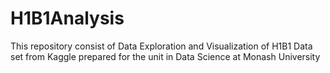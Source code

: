 # H1B1Analysis
This repository consist of Data Exploration and Visualization of H1B1 Data set from Kaggle prepared for the unit in Data Science at Monash University
